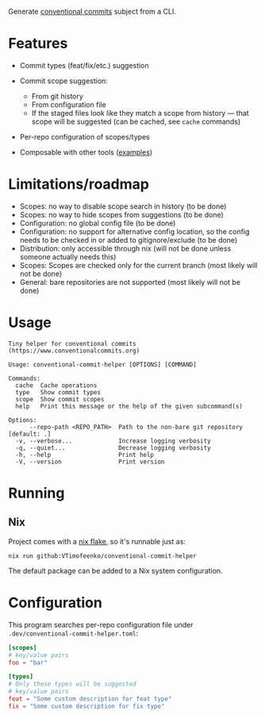 Generate [conventional commits][1] subject from a CLI.

# Features

* Commit types (feat/fix/etc.) suggestion
* Commit scope suggestion:
    * From git history
    * From configuration file
    * If the staged files look like they match a scope from history — that scope
      will be suggested (can be cached, see `cache` commands)

* Per-repo configuration of scopes/types
* Composable with other tools ([examples](./docs/SAMPLE.md))

# Limitations/roadmap

- Scopes: no way to disable scope search in history (to be done)
- Scopes: no way to hide scopes from suggestions (to be done)
- Configuration: no global config file (to be done)
- Configuration: no support for alternative config location, so the config needs
  to be checked in or added to gitignore/exclude (to be done)
- Distribution: only accessible through nix (will not be done unless someone
  actually needs this)
- Scopes: Scopes are checked only for the current branch (most likely will not be done)
- General: bare repositories are not supported (most likely will not be done)

# Usage

<!-- ```$ as shell
nix run . -- --help
``` -->

```shell
Tiny helper for conventional commits (https://www.conventionalcommits.org)

Usage: conventional-commit-helper [OPTIONS] [COMMAND]

Commands:
  cache  Cache operations
  type   Show commit types
  scope  Show commit scopes
  help   Print this message or the help of the given subcommand(s)

Options:
      --repo-path <REPO_PATH>  Path to the non-bare git repository [default: .]
  -v, --verbose...             Increase logging verbosity
  -q, --quiet...               Decrease logging verbosity
  -h, --help                   Print help
  -V, --version                Print version
```


# Running

## Nix

Project comes with a [nix flake][2], so it's runnable just as:

```
nix run github:VTimofeenko/conventional-commit-helper
```

The default package can be added to a Nix system configuration.

# Configuration

This program searches per-repo configuration file under
`.dev/conventional-commit-helper.toml`:

```toml
[scopes]
# key/value pairs
foo = "bar"

[types]
# Only these types will be suggested
# key/value pairs
feat = "Some custom description for feat type"
fix = "Some custom description for fix type"
```

[1]: https://www.conventionalcommits.org/en/v1.0.0/
[2]: https://wiki.nixos.org/wiki/Flakes
